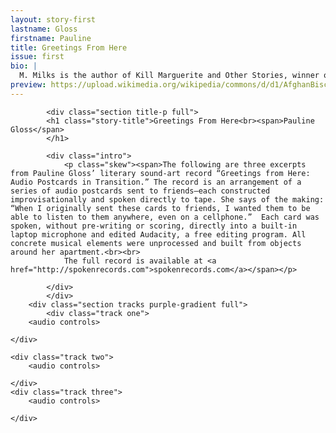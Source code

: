 ```yaml
---
layout: story-first
lastname: Gloss
firstname: Pauline
title: Greetings From Here
issue: first
bio: |
  M. Milks is the author of Kill Marguerite and Other Stories, winner of the 2015 Devil’s Kitchen Reading Award in Fiction and a Lambda Literary Award finalist; as well as three chapbooks, most recently The Feels, an exploration of fan fiction and affect. They are editor of The &NOW Awards 3: The Best Innovative Writing, 2011-2013 and co-editor of Asexualities: Feminist and Queer Perspectives.
preview: https://upload.wikimedia.org/wikipedia/commons/d/d1/AfghanBiscuit.jpg
---
```


<style>



.intro {
	width: 90%;
	color: #ffffff;
	margin: 0 auto;

}

.story-title {
	text-align: center;
	padding-top: 5%;
}

.tracks {
	position: relative;
}
.track {
	width: 90%;
	position: absolute;
}

p {
	font-size: 1.2em;
}

p.bio {
	color: #000000!important;
}

.one {
	top: 10%;
	left: 5%;
}

.two {
	top: 30%;
	left: 5%;

}

.three {
	top: 50%;
	left: 5%;

}


.plyr--audio .plyr__controls {
	background: transparent;
	border: 2px solid #54EA66;
}

@media screen and (min-width: 800px) {

.story-wrapper {
	height: 100%;
}

.intro {
	width: 30%;
	
	}

	p.skew span {
  display: block;
  font-style: italic;
  transform: rotate(0deg);
  transition: transform 8s 0.2s cubic-bezier(0,.87,.16,1);
}
.loaded p.skew {
  transform: rotate(-3deg);
}
.loaded p.skew span {
  transform: rotate(-3deg);
}

.track {
	width: 30%;
}

.one {
	top: 10%;
	left: 20%;
}

.two {
	top: 30%;
	left: 40%;
}

.three {
	top: 50%;
	left: 60%;
}

}
</style>

<div class="story-wrapper">


			<div class="section title-p full">
			<h1 class="story-title">Greetings From Here<br><span>Pauline Gloss</span>
			</h1>

			<div class="intro">
				<p class="skew"><span>The following are three excerpts from Pauline Gloss’ literary sound-art record “Greetings from Here: Audio Postcards in Transition.” The record is an arrangement of a series of audio postcards sent to friends—each constructed improvisationally and spoken directly to tape. She says of the making: “When I originally sent these cards to friends, I wanted them to be able to listen to them anywhere, even on a cellphone.”  Each card was spoken, without pre-writing or scoring, directly into a built-in laptop microphone and edited Audacity, a free editing program. All concrete musical elements were unprocessed and built from objects around her apartment.<br><br>
				The full record is available at <a href="http://spokenrecords.com">spokenrecords.com</a></span></p> 

			</div>
			</div>
		<div class="section tracks purple-gradient full">
			<div class="track one">
		<audio controls>
  <source src="../../assets/audio/issues/01_first/1typewritteninStone.wav" type="audio/wav">
</audio>

	</div>

	<div class="track two">
		<audio controls>
  <source src="../../assets/audio/issues/01_first/2_nylons-and-straitjacket.wav" type="audio/wav">
</audio>

	</div>
	<div class="track three">
		<audio controls>
  <source src="../../assets/audio/issues/01_first/3_naming-the-unnameable.wav" type="audio/wav">
</audio>

	</div>
</div>

<div class="section full green-gradient">
	<p class="bio">Pauline Gloss is a literary sound-artist based in Los Angeles. She runs Spoken Records, a label specializing in the release of work in the text-sound tradition. Her most recent record, "Greetings from Here: Audio Postcards in Transition," has been written about in <i>ARTILLERY Magazine</i> and <i>Sequenza21</i>. She has performed and shown solo work in New York and LA.</p>
	</div>
</div>

<script>
  (function(i,s,o,g,r,a,m){i['GoogleAnalyticsObject']=r;i[r]=i[r]||function(){
  (i[r].q=i[r].q||[]).push(arguments)},i[r].l=1*new Date();a=s.createElement(o),
  m=s.getElementsByTagName(o)[0];a.async=1;a.src=g;m.parentNode.insertBefore(a,m)
  })(window,document,'script','https://www.google-analytics.com/analytics.js','ga');

  ga('create', 'UA-93682415-1', 'auto');
  ga('send', 'pageview');

</script>
